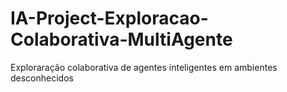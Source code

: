 # IA-Project-Exploracao-Colaborativa-MultiAgente
Exploraração colaborativa de agentes inteligentes em ambientes desconhecidos

